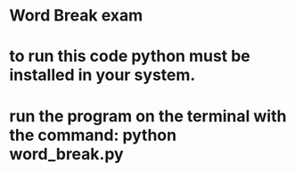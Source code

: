 # Word Break exam

# to run this code python must be installed in your system.
# run the program on the terminal with the command: python word_break.py
